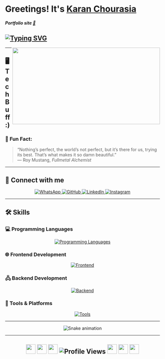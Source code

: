 # Greetings! It's [Karan Chourasia]("")
##### Portfolio site [🚀](https://karan-chourasia.vercel.app/)  

## [![Typing SVG](https://readme-typing-svg.demolab.com?font=Fira+Code&pause=1000&width=435&lines=I'm+Full+Stack+Dev;I'm+Software+Dev)](https://git.io/typing-svg)

<img src="https://media.giphy.com/media/oYQ9HRm5Mo7VXeMNVR/giphy.gif" align="right" width="480" height="250">

---

## 🖥️ Tech Buff :)
### 🎲 **Fun Fact**:
> “Nothing’s perfect, the world’s not perfect, but it’s there for us, trying its best. That’s what makes it so damn beautiful.”  
> — Roy Mustang, *Fullmetal Alchemist*

---

## 🚀 Connect with me
<p align="center">
  <a href="https://wa.me/919582292422">
    <img src="https://img.shields.io/badge/WhatsApp-25D366?style=for-the-badge&logo=whatsapp&logoColor=white" alt="WhatsApp">
  </a>
  <a href="https://github.com/Karan071">
    <img src="https://img.shields.io/badge/GitHub-181717?style=for-the-badge&logo=github&logoColor=white" alt="GitHub">
  </a>
  <a href="https://www.linkedin.com/in/Karan-Chourasia/">
    <img src="https://img.shields.io/badge/LinkedIn-0A66C2?style=for-the-badge&logo=linkedin&logoColor=white" alt="LinkedIn">
  </a>
  <a href="https://www.instagram.com/karennnspams/">
    <img src="https://img.shields.io/badge/Instagram-E4405F?style=for-the-badge&logo=instagram&logoColor=white" alt="Instagram">
  </a>
</p>

---

## 🛠️ Skills  

### 💻 Programming Languages 
<p align="center">
  <a href="https://github.com/Karan071">
    <img src="https://skillicons.dev/icons?i=cpp,kotlin,js,dart,python" alt="Programming Languages">
  </a>
</p>

### 🌐 Frontend Development
<p align="center">
  <a href="https://github.com/Karan071">
    <img src="https://skillicons.dev/icons?i=html,css,tailwind,js,react,typescript" alt="Frontend">
  </a>
</p>

### 🖧 Backend Development
<p align="center">
  <a href="https://github.com/Karan071">
    <img src="https://skillicons.dev/icons?i=nodejs,express,mongo,mysql,fastapi,prisma,postgres" alt="Backend">
  </a>
</p>

### 🔧 Tools & Platforms
<p align="center">
  <a href="https://github.com/Karan071">
    <img src="https://skillicons.dev/icons?i=git,github,linux,androidstudio,vscode,atom,vim,docker" alt="Tools">
  </a>
</p>

---

<p align="center">
  <img src="https://profile-readme-generator.com/assets/snake.svg" alt="Snake animation">
</p>

---

<h2 align="center">
  <img src="https://firebasestorage.googleapis.com/v0/b/storage-2a9f1.appspot.com/o/github-readme-img%2Fparty-parrot.gif?alt=media&token=27a30ea7-24f3-46db-97bd-69351d5411ea" width="31" height="31" />
  <img src="https://firebasestorage.googleapis.com/v0/b/storage-2a9f1.appspot.com/o/github-readme-img%2Fparty-parrot.gif?alt=media&token=27a30ea7-24f3-46db-97bd-69351d5411ea" width="31" height="31" />
  <img src="https://firebasestorage.googleapis.com/v0/b/storage-2a9f1.appspot.com/o/github-readme-img%2Fparty-parrot.gif?alt=media&token=27a30ea7-24f3-46db-97bd-69351d5411ea" width="31" height="31" />
  <img src="https://komarev.com/ghpvc/?username=Karan071&&style=round-square" alt="Profile Views" />
  <img src="https://firebasestorage.googleapis.com/v0/b/storage-2a9f1.appspot.com/o/github-readme-img%2Fparty-parrot-2.gif?alt=media&token=4d7be19e-492c-4f18-9ea2-3773989b2721" width="31" height="31" />
  <img src="https://firebasestorage.googleapis.com/v0/b/storage-2a9f1.appspot.com/o/github-readme-img%2Fparty-parrot-2.gif?alt=media&token=4d7be19e-492c-4f18-9ea2-3773989b2721" width="31" height="31" />
  <img src="https://firebasestorage.googleapis.com/v0/b/storage-2a9f1.appspot.com/o/github-readme-img%2Fparty-parrot-2.gif?alt=media&token=4d7be19e-492c-4f18-9ea2-3773989b2721" width="31" height="31" />
</h2>

